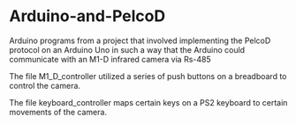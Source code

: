 # Arduino-and-PelcoD

Arduino programs from a project that involved implementing the PelcoD protocol on an Arduino Uno in such a way that the Arduino could communicate with an M1-D infrared camera via Rs-485

The file M1_D_controller utilized a series of push buttons on a breadboard to control the camera.

The file keyboard_controller maps certain keys on a PS2 keyboard to certain movements of the camera.
